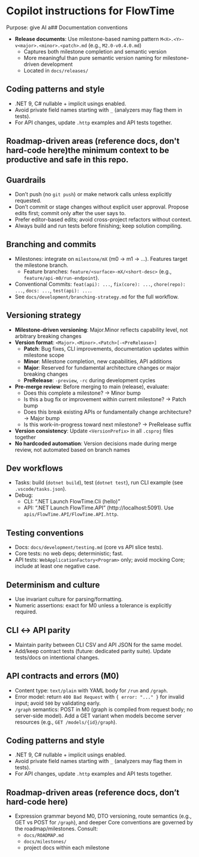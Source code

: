 # Copilot instructions for FlowTime

Purpose: give AI a## Documentation conventions
- **Release documents**: Use milestone-based naming pattern `M<X>.<Y>-v<major>.<minor>.<patch>.md` (e.g., `M2.0-v0.4.0.md`)
  - Captures both milestone completion and semantic version
  - More meaningful than pure semantic version naming for milestone-driven development
  - Located in `docs/releases/`

## Coding patterns and style
- .NET 9, C# nullable + implicit usings enabled.
- Avoid private field names starting with `_` (analyzers may flag them in tests).
- For API changes, update `.http` examples and API tests together.

## Roadmap-driven areas (reference docs, don't hard-code here)the minimum context to be productive and safe in this repo.

## Guardrails
- Don’t push (no `git push`) or make network calls unless explicitly requested.
- Don’t commit or stage changes without explicit user approval. Propose edits first; commit only after the user says to.
- Prefer editor-based edits; avoid cross-project refactors without context.
- Always build and run tests before finishing; keep solution compiling.

## Branching and commits
- Milestones: integrate on `milestone/mX` (m0 → m1 → …). Features target the milestone branch.
  - Feature branches: `feature/<surface>-mX/<short-desc>` (e.g., `feature/api-m0/run-endpoint`).
- Conventional Commits: `feat(api): ...`, `fix(core): ...`, `chore(repo): ...`, `docs: ...`, `test(api): ...`.
- See `docs/development/branching-strategy.md` for the full workflow.

## Versioning strategy
- **Milestone-driven versioning**: Major.Minor reflects capability level, not arbitrary breaking changes
- **Version format**: `<Major>.<Minor>.<Patch>[-<PreRelease>]`
  - **Patch**: Bug fixes, CLI improvements, documentation updates within milestone scope
  - **Minor**: Milestone completion, new capabilities, API additions
  - **Major**: Reserved for fundamental architecture changes or major breaking changes
  - **PreRelease**: `-preview`, `-rc` during development cycles
- **Pre-merge review**: Before merging to main (release), evaluate:
  - Does this complete a milestone? → Minor bump
  - Is this a bug fix or improvement within current milestone? → Patch bump
  - Does this break existing APIs or fundamentally change architecture? → Major bump
  - Is this work-in-progress toward next milestone? → PreRelease suffix
- **Version consistency**: Update `<VersionPrefix>` in all `.csproj` files together
- **No hardcoded automation**: Version decisions made during merge review, not automated based on branch names

## Dev workflows
- Tasks: build (`dotnet build`), test (`dotnet test`), run CLI example (see `.vscode/tasks.json`).
- Debug: 
  - CLI: “.NET Launch FlowTime.Cli (hello)”
  - API: “.NET Launch FlowTime.API” (http://localhost:5091). Use `apis/FlowTime.API/FlowTime.API.http`.

## Testing conventions
- Docs: `docs/development/testing.md` (core vs API slice tests).
- Core tests: no web deps; deterministic; fast.
- API tests: `WebApplicationFactory<Program>` only; avoid mocking Core; include at least one negative case.

## Determinism and culture
- Use invariant culture for parsing/formatting.
- Numeric assertions: exact for M0 unless a tolerance is explicitly required.

## CLI ↔ API parity
- Maintain parity between CLI CSV and API JSON for the same model.
- Add/keep contract tests (future: dedicated parity suite). Update tests/docs on intentional changes.

## API contracts and errors (M0)
- Content type: `text/plain` with YAML body for `/run` and `/graph`.
- Error model: return `400 Bad Request` with `{ error: "..." }` for invalid input; avoid `500` by validating early.
- `/graph` semantics: POST in M0 (graph is compiled from request body; no server-side model). Add a GET variant when models become server resources (e.g., `GET /models/{id}/graph`).

## Coding patterns and style
- .NET 9, C# nullable + implicit usings enabled.
- Avoid private field names starting with `_` (analyzers may flag them in tests).
- For API changes, update `.http` examples and API tests together.

## Roadmap-driven areas (reference docs, don’t hard-code here)
- Expression grammar beyond M0, DTO versioning, route semantics (e.g., GET vs POST for `/graph`), and deeper Core conventions are governed by the roadmap/milestones. Consult:
  - `docs/ROADMAP.md`
  - `docs/milestones/`
  - project docs within each milestone
